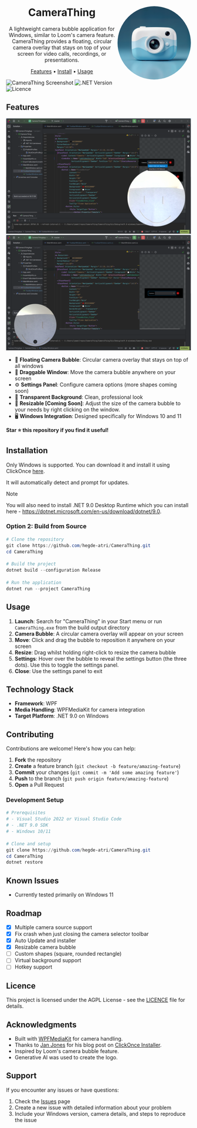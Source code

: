 ﻿# 

<img src="./media/CameraThing.png" alt="CameraThing Logo" width="200" align="right" style="border-radius: 50%;"/>
<h1 align="center">CameraThing</h1>
<p align="center">A lightweight camera bubble application for Windows, similar to Loom's camera feature. CameraThing provides a floating, circular camera overlay that stays on top of your screen for video calls, recordings, or presentations.</p>
<p align="center">
  <a href="#features">Features</a> •
  <a href="#installation">Install</a> •
  <a href="#usage">Usage</a>
</p>




![CameraThing Screenshot](https://img.shields.io/badge/Platform-Windows-blue)
![.NET Version](https://img.shields.io/badge/.NET-9.0-purple)
![Licence](https://img.shields.io/badge/license-AGPL--v3-green)

## Features

![Preview 1](./media/preview1.png)
![Preview 2](./media/preview2.png)

- 🎥 **Floating Camera Bubble**: Circular camera overlay that stays on top of all windows
- 🔄 **Draggable Window**: Move the camera bubble anywhere on your screen
- ⚙️ **Settings Panel**: Configure camera options (more shapes coming soon)
- 🎯 **Transparent Background**: Clean, professional look
- 📐 **Resizable [Coming Soon]**: Adjust the size of the camera bubble to your needs by right clicking on the window.
- 🖥️ **Windows Integration**: Designed specifically for Windows 10 and 11

**Star ⭐ this repository if you find it useful!**

## Installation

Only Windows is supported. You can download it and install it using ClickOnce [here](https://hegde-atri.github.io/CameraThing/CameraThing.application).

It will automatically detect and prompt for updates.


> [!NOTE]
> You will also need to install .NET 9.0 Desktop Runtime which you can install here - https://dotnet.microsoft.com/en-us/download/dotnet/9.0. 

### Option 2: Build from Source

```powershell
# Clone the repository
git clone https://github.com/hegde-atri/CameraThing.git
cd CameraThing

# Build the project
dotnet build --configuration Release

# Run the application
dotnet run --project CameraThing
```

## Usage

1. **Launch**: Search for "CameraThing" in your Start menu or run `CameraThing.exe` from the build output directory
2. **Camera Bubble**: A circular camera overlay will appear on your screen
3. **Move**: Click and drag the bubble to reposition it anywhere on your screen
4. **Resize**: Drag whilst holding right-click to resize the camera bubble
5. **Settings**: Hover over the bubble to reveal the settings button (the three dots). Use this to toggle the settings panel.
6. **Close**: Use the settings panel to exit

## Technology Stack

- **Framework**: WPF
- **Media Handling**: WPFMediaKit for camera integration
- **Target Platform**: .NET 9.0 on Windows

## Contributing

Contributions are welcome! Here's how you can help:

1. **Fork** the repository
2. **Create** a feature branch (`git checkout -b feature/amazing-feature`)
3. **Commit** your changes (`git commit -m 'Add some amazing feature'`)
4. **Push** to the branch (`git push origin feature/amazing-feature`)
5. **Open** a Pull Request

### Development Setup

```powershell
# Prerequisites
# - Visual Studio 2022 or Visual Studio Code
# - .NET 9.0 SDK
# - Windows 10/11

# Clone and setup
git clone https://github.com/hegde-atri/CameraThing.git
cd CameraThing
dotnet restore
```

## Known Issues

- Currently tested primarily on Windows 11

## Roadmap

- [X] Multiple camera source support
- [X] Fix crash when just closing the camera selector toolbar
- [X] Auto Update and installer
- [X] Resizable camera bubble
- [ ] Custom shapes (square, rounded rectangle)
- [ ] Virtual background support
- [ ] Hotkey support

## Licence

This project is licensed under the AGPL License - see the [LICENCE](LICENCE) file for details.

## Acknowledgments

- Built with [WPFMediaKit](https://github.com/jerometerry/wpfmediakit) for camera handling.
- Thanks to [Jan Jones](https://github.com/jjonescz) for his blog post on [ClickOnce Installer](https://janjones.me/posts/clickonce-installer-build-publish-github/).
- Inspired by Loom's camera bubble feature.
- Generative AI was used to create the logo.

## Support

If you encounter any issues or have questions:

1. Check the [Issues](https://github.com/hegde-atri/CameraThing/issues) page
2. Create a new issue with detailed information about your problem
3. Include your Windows version, camera details, and steps to reproduce the issue